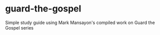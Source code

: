 # guard-the-gospel
Simple study guide using Mark Mansayon's compiled work on Guard the Gospel series
